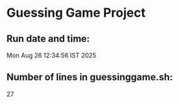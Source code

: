 # Guessing Game Project

## Run date and time:
Mon Aug 26 12:34:56 IST 2025

## Number of lines in guessinggame.sh:
27
